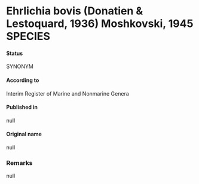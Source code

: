 # Ehrlichia bovis (Donatien & Lestoquard, 1936) Moshkovski, 1945 SPECIES

#### Status
SYNONYM

#### According to
Interim Register of Marine and Nonmarine Genera

#### Published in
null

#### Original name
null

### Remarks
null